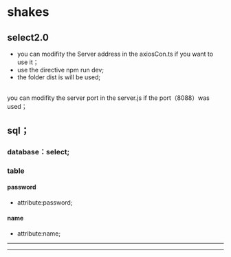 # shakes
## select2.0
- you can modifity the Server address in the axiosCon.ts if you want to use it；
- use the directive npm run dev;
- the folder dist is will be used;

##
you can modifity the server port in the server.js if the port（8088）was used；

## sql；
### database：select;
### table
#### password
- attribute:password;
#### name
- attribute:name;

----


----
